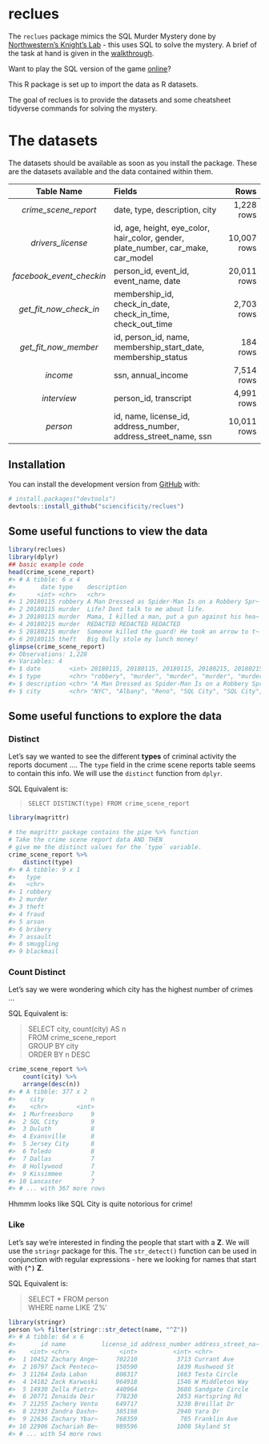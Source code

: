 
<!-- README.md is generated from README.Rmd. Please edit that file -->

# reclues

The `reclues` package mimics the SQL Murder Mystery done by
[Northwestern’s Knight’s
Lab](https://github.com/NUKnightLab/sql-mysteries) - this uses SQL to
solve the mystery. A brief of the task at hand is given in the
[walkthrough](http://mystery.knightlab.com/walkthrough.html).

Want to play the SQL version of the game
[online](https://sql-murder-mystery.datasette.io/sql-murder-mystery)?

This R package is set up to import the data as R datasets.

<!-- badges: start -->

<!-- badges: end -->

The goal of reclues is to provide the datasets and some cheatsheet
tidyverse commands for solving the mystery.

# The datasets

The datasets should be available as soon as you install the package.
These are the datasets available and the data contained within them.

|         Table Name         | Fields                                                                                 |        Rows |
| :------------------------: | :------------------------------------------------------------------------------------- | ----------: |
|   *crime\_scene\_report*   | date, type, description, city                                                          |  1,228 rows |
|     *drivers\_license*     | id, age, height, eye\_color, hair\_color, gender, plate\_number, car\_make, car\_model | 10,007 rows |
| *facebook\_event\_checkin* | person\_id, event\_id, event\_name, date                                               | 20,011 rows |
| *get\_fit\_now\_check\_in* | membership\_id, check\_in\_date, check\_in\_time, check\_out\_time                     |  2,703 rows |
|  *get\_fit\_now\_member*   | id, person\_id, name, membership\_start\_date, membership\_status                      |    184 rows |
|          *income*          | ssn, annual\_income                                                                    |  7,514 rows |
|        *interview*         | person\_id, transcript                                                                 |  4,991 rows |
|          *person*          | id, name, license\_id, address\_number, address\_street\_name, ssn                     | 10,011 rows |

## Installation

You can install the development version from
[GitHub](https://github.com/) with:

``` r
# install.packages("devtools")
devtools::install_github("sciencificity/reclues")
```

## Some useful functions to view the data

``` r
library(reclues)
library(dplyr)
## basic example code
head(crime_scene_report)
#> # A tibble: 6 x 4
#>       date type    description                                      city   
#>      <int> <chr>   <chr>                                            <chr>  
#> 1 20180115 robbery A Man Dressed as Spider-Man Is on a Robbery Spr~ NYC    
#> 2 20180115 murder  Life? Dont talk to me about life.                Albany 
#> 3 20180115 murder  Mama, I killed a man, put a gun against his hea~ Reno   
#> 4 20180215 murder  REDACTED REDACTED REDACTED                       SQL Ci~
#> 5 20180215 murder  Someone killed the guard! He took an arrow to t~ SQL Ci~
#> 6 20180115 theft   Big Bully stole my lunch money!                  Chicago
glimpse(crime_scene_report)
#> Observations: 1,228
#> Variables: 4
#> $ date        <int> 20180115, 20180115, 20180115, 20180215, 20180215, ...
#> $ type        <chr> "robbery", "murder", "murder", "murder", "murder",...
#> $ description <chr> "A Man Dressed as Spider-Man Is on a Robbery Spree...
#> $ city        <chr> "NYC", "Albany", "Reno", "SQL City", "SQL City", "...
```

## Some useful functions to explore the data

### Distinct

Let’s say we wanted to see the different **types** of criminal activity
the reports document …. The `type` field in the crime scene reports
table seems to contain this info. We will use the `distinct` function
from `dplyr`.

SQL Equivalent is:

> `SELECT DISTINCT(type) FROM crime_scene_report`

``` r
library(magrittr)

# the magrittr package contains the pipe %>% function
# Take the crime scene report data AND THEN
# give me the distinct values for the `type` variable.
crime_scene_report %>% 
    distinct(type)
#> # A tibble: 9 x 1
#>   type     
#>   <chr>    
#> 1 robbery  
#> 2 murder   
#> 3 theft    
#> 4 fraud    
#> 5 arson    
#> 6 bribery  
#> 7 assault  
#> 8 smuggling
#> 9 blackmail
```

### Count Distinct

Let’s say we were wondering which city has the highest number of crimes
…

SQL Equivalent is:

> SELECT city, count(city) AS n  
> FROM crime\_scene\_report  
> GROUP BY city  
> ORDER BY n DESC

``` r
crime_scene_report %>% 
    count(city) %>% 
    arrange(desc(n))
#> # A tibble: 377 x 2
#>    city             n
#>    <chr>        <int>
#>  1 Murfreesboro     9
#>  2 SQL City         9
#>  3 Duluth           8
#>  4 Evansville       8
#>  5 Jersey City      8
#>  6 Toledo           8
#>  7 Dallas           7
#>  8 Hollywood        7
#>  9 Kissimmee        7
#> 10 Lancaster        7
#> # ... with 367 more rows
```

Hhmmm looks like SQL City is quite notorious for crime\!

### Like

Let’s say we’re interested in finding the people that start with a
**Z**. We will use the `stringr` package for this. The `str_detect()`
function can be used in conjunction with regular expressions - here we
looking for names that start with **`(^)`** **Z**.

SQL Equivalent is:

> SELECT \* FROM person  
> WHERE name LIKE ‘Z%’

``` r
library(stringr)
person %>% filter(stringr::str_detect(name, "^Z"))
#> # A tibble: 64 x 6
#>       id name          license_id address_number address_street_na~     ssn
#>    <int> <chr>              <int>          <int> <chr>                <int>
#>  1 10452 Zachary Ange~     702210           3713 Currant Ave         9.66e8
#>  2 10797 Zack Penteco~     150590           1839 Rushwood St         5.33e8
#>  3 11264 Zada Laban        808317           1663 Testa Circle        9.83e8
#>  4 14182 Zack Karwoski     964918           1546 W Middleton Way     4.82e8
#>  5 14930 Zella Pietrz~     440964           3680 Sandgate Circle     4.43e8
#>  6 20771 Zenaida Deir      778230           2853 Hartspring Rd       8.80e8
#>  7 21255 Zachery Vento     649717           3238 Breillat Dr         9.31e8
#>  8 22393 Zandra Dashn~     385198           2940 Yara Dr             8.43e8
#>  9 22636 Zachary Ybar~     768359            785 Franklin Ave        2.85e8
#> 10 22906 Zachariah Be~     989596           1008 Skyland St          6.57e8
#> # ... with 54 more rows
```
